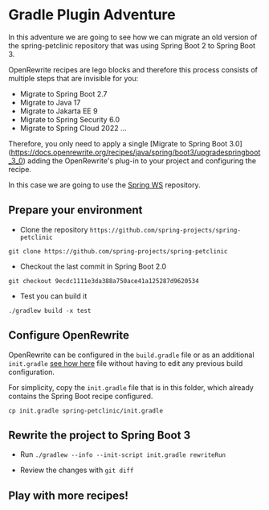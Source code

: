 # Gradle Plugin Adventure

In this adventure we are going to see how we can migrate an old version of
the spring-petclinic repository that was using Spring Boot 2 to Spring Boot 3.

OpenRewrite recipes are lego blocks and therefore this process consists of multiple
steps that are invisible for you:

- Migrate to Spring Boot 2.7
- Migrate to Java 17
- Migrate to Jakarta EE 9
- Migrate to Spring Security 6.0
- Migrate to Spring Cloud 2022
...

Therefore, you only need to apply a single [Migrate to Spring Boot 3.0]
(https://docs.openrewrite.org/recipes/java/spring/boot3/upgradespringboot_3_0) 
adding the OpenRewrite's plug-in to your project and configuring the recipe.

In this case we are going to use the [Spring WS](https://github.com/Netflix/metacat)
repository. 


## Prepare your environment

- Clone the repository `https://github.com/spring-projects/spring-petclinic`

```
git clone https://github.com/spring-projects/spring-petclinic
```

- Checkout the last commit in Spring Boot 2.0

```
git checkout 9ecdc1111e3da388a750ace41a125287d9620534
```
- Test you can build it

```
./gradlew build -x test
``` 

## Configure OpenRewrite

OpenRewrite can be configured in the `build.gradle` file or as an additional `init.gradle` [see how 
here](https://docs.openrewrite.org/running-recipes/running-rewrite-on-a-gradle-project-without-modifying-the-build)
file without having to edit any previous build configuration. 

For simplicity, copy the `init.gradle` file that is in this folder, which already contains the Spring Boot
recipe configured.

```
cp init.gradle spring-petclinic/init.gradle
```

## Rewrite the project to Spring Boot 3

- Run `./gradlew --info --init-script init.gradle rewriteRun`

- Review the changes with `git diff`

## Play with more recipes!
